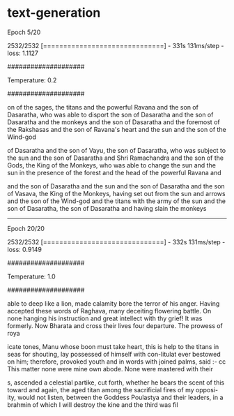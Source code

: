 # text-generation


Epoch 5/20

2532/2532 [==============================] - 331s 131ms/step - loss: 1.1127

####################

Temperature: 0.2

####################

on of the 
sages, the titans and the powerful 
Ravana and the son of Dasaratha, who was able to disport the son of 
Dasaratha and the son of Dasaratha and the 
monkeys and the son of Dasaratha and 
the foremost of the Rakshasas and 
the son of Ravana's heart and the 
sun and the son of the Wind-god 

 of Dasaratha and 
the son of Vayu, the son of Dasaratha, 
who was subject to the sun and 
the son of Dasaratha and Shri Ramachandra and 
the son of the Gods, the King of the Monkeys, 
who was able to change the sun and 
the sun in the presence of the 
forest and the head of the powerful 
Ravana and

 and the son of Dasaratha and the 
sun and the son of Dasaratha and 
the son of Vasava, the King of the Monkeys, having set out from the sun and 
arrows and the son of the Wind-god 
and the titans with the army of the 
sun and the son of Dasaratha, the 
son of Dasaratha and having slain the 
monkeys


<hr/>




Epoch 20/20

2532/2532 [==============================] - 332s 131ms/step - loss: 0.9149

####################

Temperature: 1.0

####################

able to deep like a lion, made calamity bore the terror of his anger. Having accepted these words 
of Raghava, many deceiting flowering 
battle. On none hanging his instruction and great intellect with thy grief! It was formerly. Now 
Bharata and cross their lives four departure. The prowess of roya

icate tones, Manu whose boon 
must take heart, this is help to the titans in seas for shouting, lay possessed of 
himself with con-litulat ever 
bestowed on him; therefore, provoked youth and in 
words with joined palms, said :- 
cc This matter none were mine own abode. None were mastered with their

s, 
ascended a celestial partike, cut forth, whether he bears the scent 
of this toward and again, the aged titan among 
the sacrificial fires of my opposi- 
ity, would not listen, between the 
Goddess Poulastya and their leaders, in a 
brahmin of which I will destroy the kine 
and the third was fil


